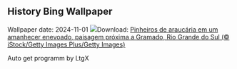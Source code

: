 ## History Bing Wallpaper
Wallpaper date: 2024-11-01
![](https://www.bing.com/th?id=OHR.DiadoSaci_PT-BR3042315379_UHD.jpg&w=1000)Download: [Pinheiros de araucária em um amanhecer enevoado, paisagem próxima a Gramado, Rio Grande do Sul (© iStock/Getty Images Plus/Getty Images)](https://www.bing.com/th?id=OHR.DiadoSaci_PT-BR3042315379_UHD.jpg)

Auto get programm by LtgX
